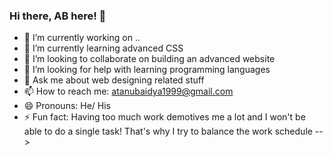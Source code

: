 ### Hi there, AB here! 👋

- 🔭 I’m currently working on ..
- 🌱 I’m currently learning advanced CSS
- 👯 I’m looking to collaborate on building an advanced website
- 🤔 I’m looking for help with learning programming languages
- 💬 Ask me about web designing related stuff
- 📫 How to reach me: atanubaidya1999@gmail.com
- 😄 Pronouns: He/ His
- ⚡ Fun fact: Having too much work demotives me a lot and I won't be able to do a single task! That's why I try to balance the work schedule
-->

